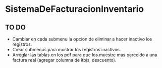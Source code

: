 # SistemaDeFacturacionInventario

## TO DO
* Cambiar en cada submenu la opcion de eliminar a hacer inactivo los registros.
* Crear submenus para mostrar los registros inactivos.
* Arreglar las tablas en los pdf para que los muestre mas parecido a una factura real (agregar columna de itbis, descuento).
